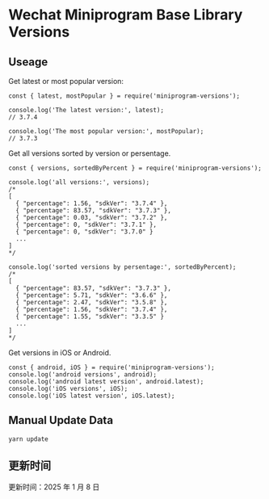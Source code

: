 
# Wechat Miniprogram Base Library Versions

## Useage

Get latest or most popular version:

```;
const { latest, mostPopular } = require('miniprogram-versions');

console.log('The latest version:', latest);
// 3.7.4

console.log('The most popular version:', mostPopular);
// 3.7.3

```

Get all versions sorted by version or persentage.

```
const { versions, sortedByPercent } = require('miniprogram-versions');

console.log('all versions:', versions);
/*
[
  { "percentage": 1.56, "sdkVer": "3.7.4" },
  { "percentage": 83.57, "sdkVer": "3.7.3" },
  { "percentage": 0.03, "sdkVer": "3.7.2" },
  { "percentage": 0, "sdkVer": "3.7.1" },
  { "percentage": 0, "sdkVer": "3.7.0" }
  ...
]
*/

console.log('sorted versions by persentage:', sortedByPercent);
/*
[
  { "percentage": 83.57, "sdkVer": "3.7.3" },
  { "percentage": 5.71, "sdkVer": "3.6.6" },
  { "percentage": 2.47, "sdkVer": "3.5.8" },
  { "percentage": 1.56, "sdkVer": "3.7.4" },
  { "percentage": 1.55, "sdkVer": "3.3.5" }
  ...
]
*/
```

Get versions in iOS or Android.

```
const { android, iOS } = require('miniprogram-versions');
console.log('android versions', android);
console.log('android latest version', android.latest);
console.log('iOS versions', iOS);
console.log('iOS latest version', iOS.latest);
```

## Manual Update Data

```
yarn update
```

## 更新时间

更新时间：2025 年 1 月 8 日
